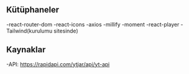 ## Kütüphaneler
-react-router-dom
-react-icons
-axios
-millify
-moment
-react-player
-Tailwind(kurulumu sitesinde)

## Kaynaklar
-API: https://rapidapi.com/ytjar/api/yt-api